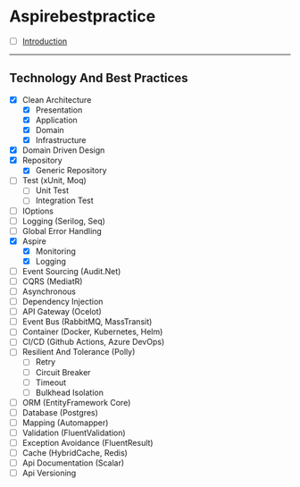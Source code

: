 # Aspirebestpractice

- [ ] [Introduction](#Introduction)

---

## Technology And Best Practices
- [x] Clean Architecture
  - [x] Presentation 
  - [x] Application
  - [x] Domain
  - [x] Infrastructure
- [x] Domain Driven Design
- [x] Repository
  - [x] Generic Repository
- [ ] Test (xUnit, Moq)
  - [ ] Unit Test
  - [ ] Integration Test
- [ ] IOptions
- [ ] Logging (Serilog, Seq)
- [ ] Global Error Handling
- [x] Aspire
  - [x] Monitoring
  - [x] Logging
- [ ] Event Sourcing (Audit.Net)
- [ ] CQRS (MediatR)
- [ ] Asynchronous
- [ ] Dependency Injection
- [ ] API Gateway (Ocelot)
- [ ] Event Bus (RabbitMQ, MassTransit)
- [ ] Container (Docker, Kubernetes, Helm)
- [ ] CI/CD (Github Actions, Azure DevOps)
- [ ] Resilient And Tolerance (Polly)
  - [ ] Retry
  - [ ] Circuit Breaker
  - [ ] Timeout
  - [ ] Bulkhead Isolation
- [ ] ORM (EntityFramework Core) 
- [ ] Database (Postgres)
- [ ] Mapping (Automapper)
- [ ] Validation (FluentValidation)
- [ ] Exception Avoidance (FluentResult)
- [ ] Cache (HybridCache, Redis)
- [ ] Api Documentation (Scalar)
- [ ] Api Versioning
